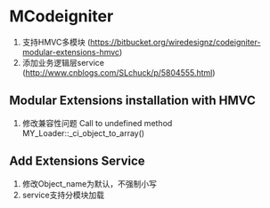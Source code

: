 MCodeigniter
==================
1. 支持HMVC多模块 (https://bitbucket.org/wiredesignz/codeigniter-modular-extensions-hmvc)
2. 添加业务逻辑层service (http://www.cnblogs.com/SLchuck/p/5804555.html)

Modular Extensions installation with HMVC
------------------
1. 修改兼容性问题 Call to undefined method MY_Loader::_ci_object_to_array()

Add Extensions Service
------------------
1. 修改Object_name为默认，不强制小写
2. service支持分模块加载
